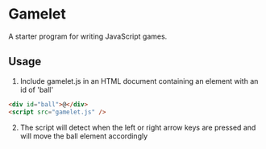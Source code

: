 # Gamelet

A starter program for writing JavaScript games.

## Usage

1. Include gamelet.js in an HTML document containing an element with an id of 'ball'

```html
<div id="ball">@</div>
<script src="gamelet.js" />
```

2. The script will detect when the left or right arrow keys are pressed and will move the ball element accordingly
